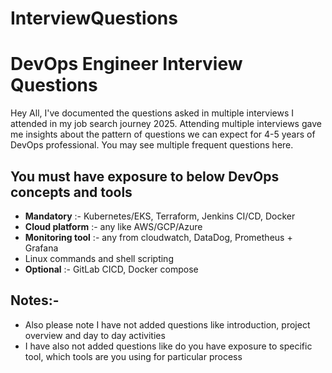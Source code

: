 # InterviewQuestions

# DevOps Engineer Interview Questions 

Hey All, I've documented the questions asked in multiple interviews I attended in my job search journey 2025. Attending multiple interviews gave me insights about the pattern of questions we can expect for 4-5 years of DevOps professional. You may see multiple frequent questions here. 

You must have exposure to below DevOps concepts and tools 
-
- **Mandatory** :- Kubernetes/EKS, Terraform, Jenkins CI/CD, Docker
- **Cloud platform** :- any like AWS/GCP/Azure
- **Monitoring tool** :- any from  cloudwatch, DataDog, Prometheus + Grafana
- Linux commands and shell scripting
- **Optional** :- GitLab CICD, Docker compose

Notes:-
- 
- Also please note I have not added questions like introduction, project overview and day to day activities
- I have also not added questions like do you have exposure to specific tool, which tools are you using for particular process
